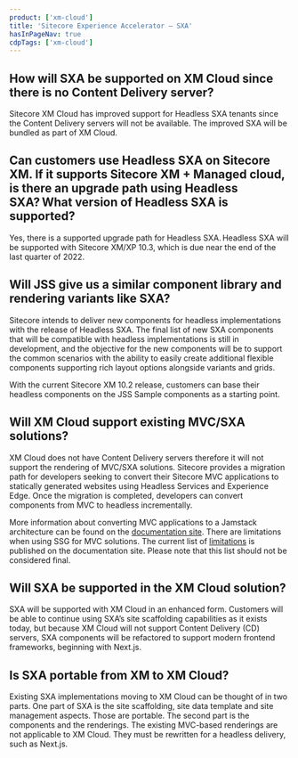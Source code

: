 ```yaml
---
product: ['xm-cloud']
title: 'Sitecore Experience Accelerator – SXA'
hasInPageNav: true
cdpTags: ['xm-cloud']
---
```


## How will SXA be supported on XM Cloud since there is no Content Delivery server?

Sitecore XM Cloud has improved support for Headless SXA tenants since the Content Delivery servers will not be available. The improved SXA will be bundled as part of XM Cloud.

## Can customers use Headless SXA on Sitecore XM. If it supports Sitecore XM + Managed cloud, is there an upgrade path using Headless SXA? What version of Headless SXA is supported?

Yes, there is a supported upgrade path for Headless SXA. Headless SXA will be supported with Sitecore XM/XP 10.3, which is due near the end of the last quarter of 2022.

## Will JSS give us a similar component library and rendering variants like SXA?

Sitecore intends to deliver new components for headless implementations with the release of Headless SXA. The final list of new SXA components that will be compatible with headless implementations is still in development, and the objective for the new components will be to support the common scenarios with the ability to easily create additional flexible components supporting rich layout options alongside variants and grids.

With the current Sitecore XM 10.2 release, customers can base their headless components on the JSS Sample components as a starting point.

## Will XM Cloud support existing MVC/SXA solutions?

XM Cloud does not have Content Delivery servers therefore it will not support the rendering of MVC/SXA solutions. Sitecore provides a migration path for developers seeking to convert their Sitecore MVC applications to statically generated websites using Headless Services and Experience Edge. Once the migration is completed, developers can convert components from MVC to headless incrementally.

More information about converting MVC applications to a Jamstack architecture can be found on the [documentation site](https://doc.sitecore.com/xp/en/developers/hd/190/sitecore-headless-development/converting-existing-sitecore-mvc-applications-to-the-jamstack-architecture-with-headless-rendering.html). There are limitations when using SSG for MVC solutions. The current list of [limitations](https://doc.sitecore.com/xp/en/developers/hd/190/sitecore-headless-development/limitations-and-workarounds-for-static-generation-of-mvc-apps-with-jss.html) is published on the documentation site. Please note that this list should not be considered final.

## Will SXA be supported in the XM Cloud solution?

SXA will be supported with XM Cloud in an enhanced form. Customers will be able to continue using SXA’s site scaffolding capabilities as it exists today, but because XM Cloud will not support Content Delivery (CD) servers, SXA components will be refactored to support modern frontend frameworks, beginning with Next.js.

## Is SXA portable from XM to XM Cloud?

Existing SXA implementations moving to XM Cloud can be thought of in two parts. One part of SXA is the site scaffolding, site data template and site management aspects. Those are portable. The second part is the components and the renderings. The existing MVC-based renderings are not applicable to XM Cloud. They must be rewritten for a headless delivery, such as Next.js.
